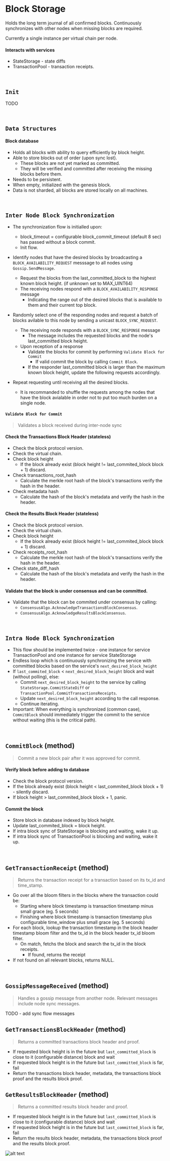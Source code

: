 # Block Storage

Holds the long term journal of all confirmed blocks. Continuously synchronizes with other nodes when missing blocks are required.

Currently a single instance per virtual chain per node.

#### Interacts with services

* StateStorage - state diffs
* TransactionPool - transaction receipts.

&nbsp;
## `Init` <!-- oded will finish -->

TODO

&nbsp;
## `Data Structures` <!-- tal will finish -->

#### Block database
* Holds all blocks with ability to query efficiently by block height.
* Able to store blocks out of order (upon sync lost).
  * These blocks are not yet marked as committed.
  * They will be verified and committed after receiving the missing blocks before them.
* Needs to be persistent.
* When empty, initialized with the genesis block.
* Data is not sharded, all blocks are stored locally on all machines.

&nbsp;
## `Inter Node Block Synchronization`

* The synchronization flow is initialled upon:
  * block_timeout = configurable block_commit_timeout (default 8 sec) has passed without a block commit.
  * Init flow.

* Identify nodes that have the desired blocks by broadcasting a `BLOCK_AVAILABILITY_REQUEST` messsage to all nodes using `Gossip.SendMessage`.
  * Request the blocks from the last_committed_block to the highest known block height. (if unknown set to MAX_UINT64)
  * The receiving nodes respond with a `BLOCK_AVAILABILITY_RESPONSE` message
    * Indicating the range out of the desired blocks that is available to them and their current top block.
* Randomly select one of the responding nodes and request a batch of blocks avilable to this node by sending a unicast `BLOCK_SYNC_REQUEST`.
  * The receiving node responds with a `BLOCK_SYNC_RESPONSE` message
    * The message includes the requested blocks and the node's last_committed block height.
  * Upon reception of a response
    * Validate the blocks for commit by performing `Validate Block for Commit`
      * If valid commit the block by calling `Commit Block`.
    * If the responder last_committed block is larger than the maximum known block height, update the following requests accordingly.
* Repeat requesting until receiving all the desired blocks.
  * It is recommanded to shuffle the requests among the nodes that have the block avialable in order not to put too much burden on a single node.

#### `Validate Block for Commit`
> Validates a block received during inter-node sync  

#### Check the Transactions Block Header (stateless)
* Check the block protocol version.
* Check the virtual chain.
* Check block height
  * If the block already exist (block height != last_commited_block block + 1) discard.
* Check transactions_root_hash 
  * Calculate the merkle root hash of the block's transactions verify the hash in the header.
* Check metadata hash
  * Calculate the hash of the block's metadata and verify the hash in the header.

#### Check the Results Block Header (stateless)
* Check the block protocol version.
* Check the virtual chain.
* Check block height
  * If the block already exist (block height != last_commited_block block + 1) discard.
* Check receipts_root_hash
  * Calculate the merkle root hash of the block's transactions verify the hash in the header.
* Check state_diff_hash
  * Calculate the hash of the block's metadata and verify the hash in the header.

#### Validate that the block is under consensus and can be committed.
* Validate that the block can be commited under consensus by calling:
  *  `ConsensusAlgo.AcknowledgeTransactionsBlockConsensus`. 
  *  `ConsensusAlgo.AcknowledgeResultsBlockConsensus`.

&nbsp;
## `Intra Node Block Synchronization` <!-- oded will finish -->

* This flow should be implemented twice - one instance for service TransactionPool and one instance for service StateStorage
* Endless loop which is continuously synchronizing the service with committed blocks based on the service's `next_desired_block_height`
* If `last_commited_block` < `next_desired_block_height` block and wait (without polling), else:
  * Commit `next_desired_block_height` to the service by calling `StateStorage.CommitStateDiff` or `TransactionPool.CommitTransactionsReceipts`.
  * Update `next_desired_block_height` according to the call response.
  * Continue iterating.
* Important: When everything is synchronized (common case), `CommitBlock` should immediately trigger the commit to the service without waiting (this is the critical path).

&nbsp;
## `CommitBlock` (method)
> Commit a new block pair after it was approved for commit.

#### Verify block before adding to database
* Check the block protocol version.
* If the block already exist (block height < last_commited_block block + 1) - silently discard.
* If block height > last_commited_block block + 1, panic.

#### Commit the block
* Store block in database indexed by block height.
* Update last_commited_block = block height.
* If intra block sync of StateStorage is blocking and waiting, wake it up.
* If intra block sync of TransactionPool is blocking and waiting, wake it up.

&nbsp;
## `GetTransactionReceipt` (method) <!-- tal will finish -->

> Returns the transaction receipt for a transaction based on its tx_id and time_stamp.

* Go over all the bloom filters in the blocks where the transaction could be:
  * Starting where block timestamp is transaction timestamp minus small grace (eg. 5 seconds)
  * Finishing where block timestamp is transaction timestamp plus configurable time_window plus small grace (eg. 5 seconds)
* For each block, lookup the transaction timestamp in the block header timestamp bloom filter and the tx_id in the block header tx_id bloom filter.
  * On match, fetchs the block and search the tx_id in the block receipts.
      * If found, returns the receipt
* If not found on all relevant blocks, returns NULL.

&nbsp;
## `GossipMessageReceived` (method)
> Handles a gossip message from another node. Relevant messages include node sync messages.

TODO - add sync flow messages

## `GetTransactionsBlockHeader` (method)
> Returns a committed transactions block header and proof.
* If requested block height is in the future but `last_committed_block` is close to it (configurable distance) block and wait
* If requested block height is in the future but `last_committed_block` is far, fail
* Return the transactions block header, metadata, the transactions block proof and the results block proof.

## `GetResultsBlockHeader` (method)
> Returns a committed results block header and proof.
* If requested block height is in the future but `last_committed_block` is close to it (configurable distance) block and wait
* If requested block height is in the future but `last_committed_block` is far, fail
* Return the results block header, metadata, the transactions block proof and the results block proof.

![alt text][block_state_pool_flow] <br/><br/>

[block_state_pool_flow]: block_state_pool_flow.png "Block Storage - State Storage / Transaction Pool"
